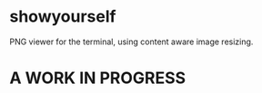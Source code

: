 # showyourself

PNG viewer for the terminal, using content aware image resizing.

# A WORK IN PROGRESS
